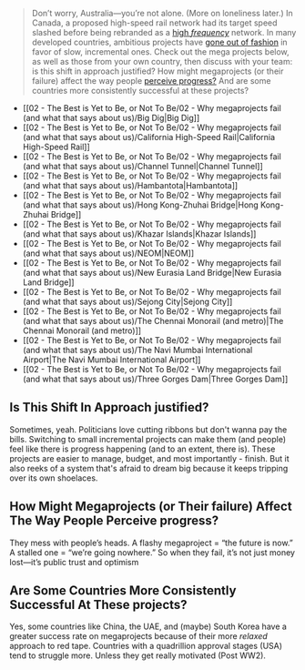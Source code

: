 > Don’t worry, Australia—you’re not alone. (More on loneliness later.) In Canada, a proposed high-speed rail network had its target speed slashed before being rebranded as a [high *frequency*](https://thewalrus.ca/high-speed-rail/) network. In many developed countries, ambitious projects have [gone out of fashion](https://www.newyorker.com/news/news-desk/bertha-seattle-infrastructure-trouble-megaprojects) in favor of slow, incremental ones. Check out the mega projects below, as well as those from your own country, then discuss with your team: is this shift in approach justified? How might megaprojects (or their failure) affect the way people [perceive progress?](https://www.tandfonline.com/doi/full/10.1080/02513625.2019.1630189#d1e235) And are some countries more consistently successful at these projects?

- [[02 - The Best is Yet to Be, or Not To Be/02 - Why megaprojects fail (and what that says about us)/Big Dig\|Big Dig]]
- [[02 - The Best is Yet to Be, or Not To Be/02 - Why megaprojects fail (and what that says about us)/California High-Speed Rail\|California High-Speed Rail]]
- [[02 - The Best is Yet to Be, or Not To Be/02 - Why megaprojects fail (and what that says about us)/Channel Tunnel\|Channel Tunnel]]
- [[02 - The Best is Yet to Be, or Not To Be/02 - Why megaprojects fail (and what that says about us)/Hambantota\|Hambantota]]
- [[02 - The Best is Yet to Be, or Not To Be/02 - Why megaprojects fail (and what that says about us)/Hong Kong-Zhuhai Bridge\|Hong Kong-Zhuhai Bridge]]
- [[02 - The Best is Yet to Be, or Not To Be/02 - Why megaprojects fail (and what that says about us)/Khazar Islands\|Khazar Islands]]
- [[02 - The Best is Yet to Be, or Not To Be/02 - Why megaprojects fail (and what that says about us)/NEOM\|NEOM]]
- [[02 - The Best is Yet to Be, or Not To Be/02 - Why megaprojects fail (and what that says about us)/New Eurasia Land Bridge\|New Eurasia Land Bridge]]
- [[02 - The Best is Yet to Be, or Not To Be/02 - Why megaprojects fail (and what that says about us)/Sejong City\|Sejong City]]
- [[02 - The Best is Yet to Be, or Not To Be/02 - Why megaprojects fail (and what that says about us)/The Chennai Monorail (and metro)\|The Chennai Monorail (and metro)]]
- [[02 - The Best is Yet to Be, or Not To Be/02 - Why megaprojects fail (and what that says about us)/The Navi Mumbai International Airport\|The Navi Mumbai International Airport]]
- [[02 - The Best is Yet to Be, or Not To Be/02 - Why megaprojects fail (and what that says about us)/Three Gorges Dam\|Three Gorges Dam]]


## Is This Shift In Approach justified?

Sometimes, yeah. Politicians love cutting ribbons but don't wanna pay the bills. Switching to small incremental projects can make them (and people) feel like there is progress happening (and to an extent, there is). These projects are easier to manage, budget, and most importantly - finish. But it also reeks of a system that's afraid to dream big because it keeps tripping over its own shoelaces.

## How Might Megaprojects (or Their failure) Affect The Way People Perceive progress?

They mess with people’s heads. A flashy megaproject = “the future is now.” A stalled one = “we’re going nowhere.” So when they fail, it’s not just money lost—it’s public trust and optimism

## Are Some Countries More Consistently Successful At These projects?

Yes, some countries like China, the UAE, and (maybe) South Korea have a greater success rate on megaprojects because of their more *relaxed* approach to red tape. Countries with a quadrillion approval stages (USA) tend to struggle more. Unless they get really motivated (Post WW2).
